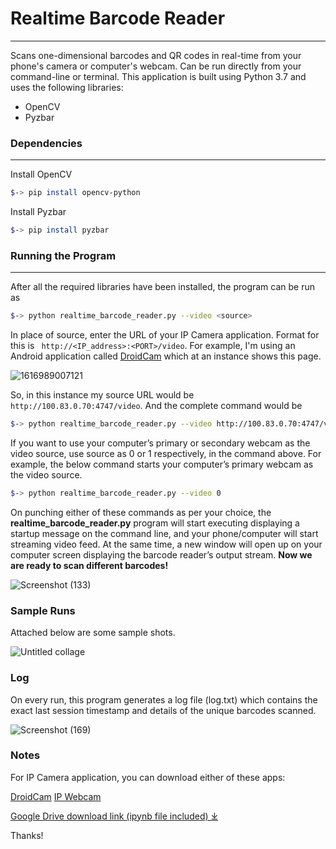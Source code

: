 # Realtime Barcode Reader
---
Scans one-dimensional barcodes and QR codes in real-time from your phone's camera or computer's webcam. Can be run directly from your command-line or terminal. This application is built using Python 3.7 and uses the following libraries:

- OpenCV
- Pyzbar

### Dependencies
---
Install OpenCV
```sh
$-> pip install opencv-python
```
Install Pyzbar
```sh
$-> pip install pyzbar
```

### Running the Program
---
After all the required libraries have been installed, the program can be run as
```sh
$-> python realtime_barcode_reader.py --video <source>
```
In place of source, enter the URL of your IP Camera application. Format for this is ``` http://<IP_address>:<PORT>/video```. 
For example, I'm using an Android application called [DroidCam](https://play.google.com/store/apps/details?id=com.dev47apps.droidcam) which at an instance shows this page.

![1616989007121](https://user-images.githubusercontent.com/80940234/112825314-3bad0680-90a9-11eb-8389-75bc66169550.jpg)

So, in this instance my source URL would be ```http://100.83.0.70:4747/video```. And the complete command would be
```sh
$-> python realtime_barcode_reader.py --video http://100.83.0.70:4747/video
```
If you want to use your computer’s primary or secondary webcam as the video source, use source as 0 or 1 respectively, in the command above. For example, the below command starts your computer’s primary webcam as the video source.
```sh
$-> python realtime_barcode_reader.py --video 0
```
On punching either of these commands as per your choice, the **realtime_barcode_reader.py** program will start executing displaying a startup message on the command line, and your phone/computer will start streaming video feed. At the same time, a new window will open up on your computer screen displaying the barcode reader’s output stream.
**Now we are ready to scan different barcodes!**

![Screenshot (133)](https://user-images.githubusercontent.com/80940234/112826604-d823d880-90aa-11eb-9dd4-973ea31aae55.png)

### Sample Runs

Attached below are some sample shots.

![Untitled collage](https://user-images.githubusercontent.com/80940234/112828520-6bf6a400-90ad-11eb-9630-59833f24a1df.jpg)

### Log

On every run, this program generates a log file (log.txt) which contains the exact last session timestamp and details of the unique barcodes scanned.

![Screenshot (169)](https://user-images.githubusercontent.com/80940234/112828876-ed4e3680-90ad-11eb-8651-5d19a8f29fee.png)

### Notes

For IP Camera application, you can download either of these apps:

[DroidCam](https://play.google.com/store/apps/details?id=com.dev47apps.droidcam)
[IP Webcam](https://play.google.com/store/apps/details?id=com.pas.webcam)

[Google Drive download link (ipynb file included) ⤓](https://drive.google.com/drive/folders/1PxKK17r4U2jFhb8HkbiN57yTIwbqJ7qy?usp=sharing)

Thanks!
